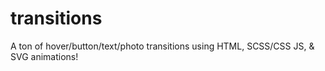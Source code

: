 # transitions
A ton of hover/button/text/photo transitions using HTML, SCSS/CSS JS, & SVG animations! 
